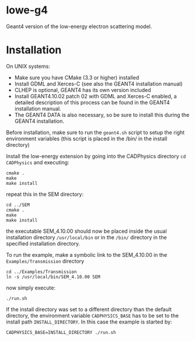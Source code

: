 # lowe-g4
Geant4 version of the low-energy electron scattering model.

# Installation
On UNIX systems:
* Make sure you have CMake (3.3 or higher) installed
* Install GDML and Xerces-C (see also the GEANT4 installation manual)
* CLHEP is optional, GEANT4 has its own version included
* Install GEANT4.10.02 patch 02 with GDML and Xerces-C enabled, a detailed description of this process can be found in the GEANT4 installation manual.
* The GEANT4 DATA is also necessary, so be sure to install this during the GEANT4 installation.

Before installation, make sure to run the `geant4.sh` script to setup the right environment variables (this script is placed in the /bin/ in the install directory)

Install the low-energy extension by going into the CADPhysics directory `cd CADPhysics` and executing:

    cmake .
    make
    make install

repeat this in the SEM directory:

    cd ../SEM
    cmake .
    make
    make install

the executable SEM_4.10.00 should now be placed inside the usual installation directory `/usr/local/bin`
or in the `/bin/` directory in the specified installation directory.

To run the example, make a symbolic link to the SEM_4.10.00 in the `Examples/Transmission` directory

    cd ../Examples/Transmission
    ln -s /usr/local/bin/SEM_4.10.00 SEM

now simply execute:
 
    ./run.sh

If the install directory was set to a different directory than the default directory, the environment variable `CADPHYSICS_BASE` has to be set to the install path `INSTALL_DIRECTORY`. In this case the example is started by:

    CADPHYSICS_BASE=INSTALL_DIRECTORY ./run.sh
